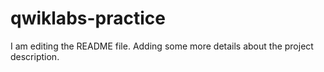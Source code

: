 # qwiklabs-practice
I am editing the README file. Adding some more details about the project description.
